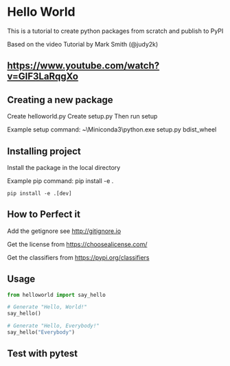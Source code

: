 # Hello World

This is a tutorial to create python packages from scratch and publish to PyPI

Based on the video Tutorial by Mark Smith (@judy2k)

## https://www.youtube.com/watch?v=GIF3LaRqgXo


## Creating a new package

Create helloworld.py
Create setup.py
Then run setup

Example setup command: ~\Miniconda3\python.exe setup.py bdist_wheel

## Installing project

Install the package in the local directory

Example pip command: pip install -e .

```
pip install -e .[dev]
```

## How to Perfect it

Add the getignore see http://gitignore.io

Get the license from https://choosealicense.com/

Get the classifiers from https://pypi.org/classifiers

## Usage

```python
from helloworld import say_hello

# Generate "Hello, World!"
say_hello()

# Generate "Hello, Everybody!"
say_hello("Everybody")
```
## Test with pytest
